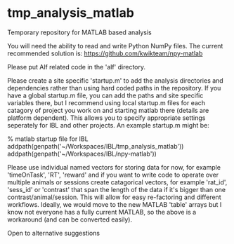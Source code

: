 # tmp_analysis_matlab

Temporary repository for MATLAB based analysis

You will need the ability to read and write Python NumPy files. The current recommended solution is:
https://github.com/kwikteam/npy-matlab

Please put Alf related code in the 'alf' directory.

Please create a site specific 'startup.m' to add the analysis directories and dependencies rather than using hard coded paths in the repository. If you have a global startup.m file, you can add the paths and site specific variables there, but I recommend using local startup.m files for each catagory of project you work on and starting matlab there (details are platform dependent). This allows you to specify appropriate settings seperately for IBL and other projects. An example startup.m might be:

% matlab startup file for IBL
addpath(genpath('~/Workspaces/IBL/tmp_analysis_matlab'))
addpath(genpath('~/Workspaces/IBL/npy-matlab'))         

Please use individual named vectors for storing data for now, for example 'timeOnTask', 'RT', 'reward' and if you want to write code to operate over multiple animals or sessions create catagorical vectors, for example 'rat_id', 'sess_id' or 'contrast' that span the length of the data if it's bigger than one contrast/animal/session. This will allow for easy re-factoring and different workflows. Ideally, we would move to the new MATLAB 'table' arrays but I know not everyone has a fully current MATLAB, so the above is a workaround (and can be converted easily).

Open to alternative suggestions